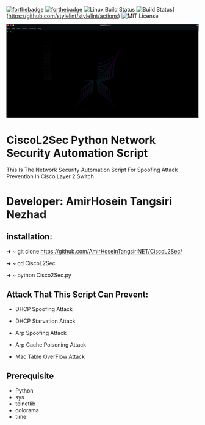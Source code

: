 [![forthebadge](https://forthebadge.com/images/badges/made-with-python.svg)](https://forthebadge.com)
[![forthebadge](https://forthebadge.com/images/badges/gluten-free.svg)](https://forthebadge.com)
![Linux Build Status](https://img.shields.io/travis/jekyll/jekyll/master.svg?label=Linux%20build)
![Build Status](https://github.com/stylelint/stylelint/workflows/CI/badge.svg)](https://github.com/stylelint/stylelint/actions)
![MIT License](https://img.shields.io/static/v1?label=License&message=MIT&color=RED)
<p align="center">
  <img src="Gif/CiscoL2SecGif.gif" alt="Master">
</p>


# CiscoL2Sec Python Network Security Automation Script

This Is The Network Security Automation Script For Spoofing Attack Prevention In Cisco Layer 2 Switch

# Developer: AmirHosein Tangsiri Nezhad

## installation:
➜  ~ git clone https://github.com/AmirHoseinTangsiriNET/CiscoL2Sec/

➜  ~ cd CiscoL2Sec

➜  ~ python Cisco2Sec.py

## Attack That This Script Can Prevent:

* DHCP Spoofing Attack

* DHCP Starvation Attack 

* Arp Spoofing Attack

* Arp Cache Poisoning Attack

* Mac Table OverFlow Attack
## Prerequisite
* Python 
* sys
* telnetlib
* colorama
* time

